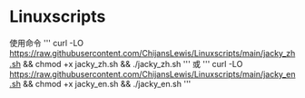 # Linuxscripts

使用命令
'''
curl -LO https://raw.githubusercontent.com/ChijansLewis/Linuxscripts/main/jacky_zh.sh && chmod +x jacky_zh.sh && ./jacky_zh.sh
'''
或
'''
curl -LO https://raw.githubusercontent.com/ChijansLewis/Linuxscripts/main/jacky_en.sh && chmod +x jacky_en.sh && ./jacky_en.sh
'''

